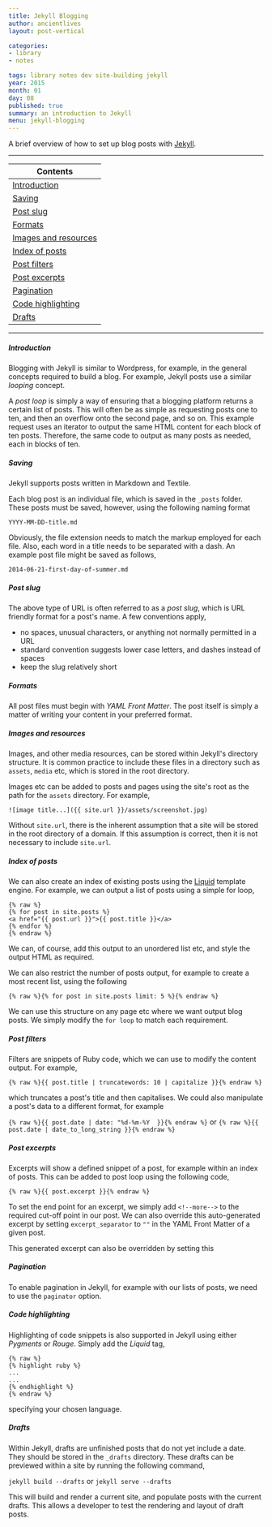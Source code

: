 ```yaml
---
title: Jekyll Blogging
author: ancientlives
layout: post-vertical

categories:
- library
- notes

tags: library notes dev site-building jekyll
year: 2015
month: 01
day: 08
published: true
summary: an introduction to Jekyll
menu: jekyll-blogging
---
```


A brief overview of how to set up blog posts with [Jekyll](http://jekyllrb.com).

***

Contents |
-----------|
[Introduction](#intro) |
[Saving](#saving) |
[Post slug](#slug) |
[Formats](#formats) |
[Images and resources](#images) |
[Index of posts](#index) |
[Post filters](#filters) |
[Post excerpts](#excerpts) |
[Pagination](#pagination) |
[Code highlighting](#code) |
[Drafts](#drafts) |

***

<a id="intro"></a>
##### Introduction
Blogging with Jekyll is similar to Wordpress, for example, in the general concepts required to build a blog. For example, Jekyll posts use a 
similar *looping* concept. 

A *post loop* is simply a way of ensuring that a blogging platform returns a certain list of posts. This will often be as simple as requesting 
posts one to ten, and then an overflow onto the second page, and so on. This example request uses an iterator to output the same HTML content for
each block of ten posts. Therefore, the same code to output as many posts as needed, each in blocks of ten.

<a id="saving"></a>
##### Saving
Jekyll supports posts written in Markdown and Textile.

Each blog post is an individual file, which is saved in the `_posts` folder. These posts must be saved, however, using the following naming format

`YYYY-MM-DD-title.md`

Obviously, the file extension needs to match the markup employed for each file. Also, each word in a title needs to be separated with a dash. An 
example post file might be saved as follows,

`2014-06-21-first-day-of-summer.md`

<a id="slug"></a>
##### Post slug

The above type of URL is often referred to as a *post slug*, which is URL friendly format for a post's name. A few conventions apply,

* no spaces, unusual characters, or anything not normally permitted in a URL
* standard convention suggests lower case letters, and dashes instead of spaces
* keep the slug relatively short

<a id="formats"></a>
##### Formats
All post files must begin with *YAML Front Matter*. The post itself is simply a matter of writing your content in your preferred format.

<a id="images"></a>
##### Images and resources
Images, and other media resources, can be stored within Jekyll's directory structure. It is common practice to include these files in a directory
such as `assets`, `media` etc, which is stored in the root directory.

Images etc can be added to posts and pages using the site's root as the path for the `assets` directory. For example, 

`![image title...]({{ site.url }}/assets/screenshot.jpg)`

Without `site.url`, there is the inherent assumption that a site will be stored in the root directory of a domain. If this assumption is correct, 
then it is not necessary to include `site.url`.

<a id="index"></a>
##### Index of posts
We can also create an index of existing posts using the [Liquid](http://docs.shopify.com/themes/liquid-documentation/basics) template engine.
For example, we can output a list of posts using a simple for loop,

```
{% raw %}
{% for post in site.posts %}
<a href="{{ post.url }}">{{ post.title }}</a>
{% endfor %}
{% endraw %}
```

We can, of course, add this output to an unordered list etc, and style the output HTML as required.

We can also restrict the number of posts output, for example to create a most recent list, using the following

`{% raw %}{% for post in site.posts limit: 5 %}{% endraw %}`

We can use this structure on any page etc where we want output blog posts. We simply modify the `for loop` to match each requirement.

<a id="filters"></a>
##### Post filters
Filters are snippets of Ruby code, which we can use to modify the content output. For example,

`{% raw %}{{ post.title | truncatewords: 10 | capitalize }}{% endraw %}`

which truncates a post's title and then capitalises. We could also manipulate a post's data to a different format, for example

`{% raw %}{{ post.date | date: "%d-%m-%Y  }}{% endraw %}` or `{% raw %}{{ post.date | date_to_long_string }}{% endraw %}`

<a id="excerpts"></a>
##### Post excerpts
Excerpts will show a defined snippet of a post, for example within an index of posts. This can be added to post loop using the following code,

`{% raw %}{{ post.excerpt }}{% endraw %}`

To set the end point for an excerpt, we simply add `<!--more-->` to the required cut-off point in our post. We can also override this auto-generated 
excerpt by setting `excerpt_separator` to `""` in the YAML Front Matter of a given post.

This generated excerpt can also be overridden by setting this  

<a id="pagination"></a>
##### Pagination
To enable pagination in Jekyll, for example with our lists of posts, we need to use the `paginator` option.

<a id="code"></a>
##### Code highlighting
Highlighting of code snippets is also supported in Jekyll using either *Pygments* or *Rouge*. Simply add the *Liquid* tag,

```
{% raw %}
{% highlight ruby %}
...
...
{% endhighlight %}
{% endraw %}
```

specifying your chosen language.

<a id="highlighting"></a>
##### Drafts
Within Jekyll, drafts are unfinished posts that do not yet include a date. They should be stored in the `_drafts` directory. These drafts can be 
previewed within a site by running the following command,

`jekyll build --drafts` or `jekyll serve --drafts`

This will build and render a current site, and populate posts with the current drafts. This allows a developer to test the rendering and layout of 
draft posts.
